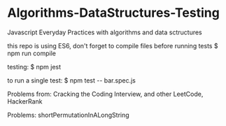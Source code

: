 # Algorithms-DataStructures-Testing
Javascript
Everyday Practices with algorithms and data sctructures

this repo is using ES6, don't forget to compile files before running tests
$ npm run compile

testing:
$ npm jest

to run a single test:
$ npm test -- bar.spec.js

Problems from:
Cracking the Coding Interview,
and other
LeetCode,
HackerRank

Problems:
shortPermutationInALongString

